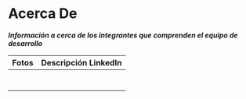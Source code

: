 # Acerca De
_**Información a cerca de los integrantes que comprenden el equipo de desarrollo**_

| Fotos    | Descripción LinkedIn |
| :----------: | ---------- | 
|              |  |
|              |  |
|              |  | 
|              |  |
|              |  |
|              |  |
|              |  |
